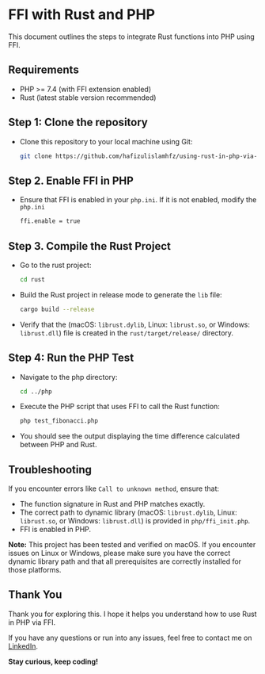 
# FFI with Rust and PHP

This document outlines the steps to integrate Rust functions into PHP using FFI.

## Requirements
- PHP >= 7.4 (with FFI extension enabled)
- Rust (latest stable version recommended)

## Step 1: Clone the repository

- Clone this repository to your local machine using Git:

  ```bash
  git clone https://github.com/hafizulislamhfz/using-rust-in-php-via-ffi.git
  ```

## Step 2. Enable FFI in PHP
- Ensure that FFI is enabled in your `php.ini`. If it is not enabled, modify the `php.ini`
  ```bash
  ffi.enable = true
  ```

## Step 3. Compile the Rust Project
- Go to the rust project:
  ```bash
  cd rust
  ```
- Build the Rust project in release mode to generate the `lib` file:
  ```bash
  cargo build --release
  ```

- Verify that the (macOS: ```librust.dylib```, Linux: ```librust.so```, or Windows: ```librust.dll```) file is created in the `rust/target/release/` directory.

## Step 4: Run the PHP Test
- Navigate to the php directory:
  ```bash
  cd ../php
  ```
- Execute the PHP script that uses FFI to call the Rust function:
  ```bash
  php test_fibonacci.php
  ```
- You should see the output displaying the time difference calculated between PHP and Rust.



## Troubleshooting
If you encounter errors like `Call to unknown method`, ensure that:
  - The function signature in Rust and PHP matches exactly.
  - The correct path to dynamic library (macOS: ```librust.dylib```, Linux: ```librust.so```, or Windows: ```librust.dll```) is provided in `php/ffi_init.php`.
  - FFI is enabled in PHP.

**Note:** This project has been tested and verified on macOS. If you encounter issues on Linux or Windows, please make sure you have the correct dynamic library path and that all prerequisites are correctly installed for those platforms.


## Thank You

Thank you for exploring this. I hope it helps you understand how to use Rust in PHP via FFI.

If you have any questions or run into any issues, feel free to contact me on [LinkedIn](https://www.linkedin.com/in/hafizulislamhfz).

**Stay curious, keep coding!**

